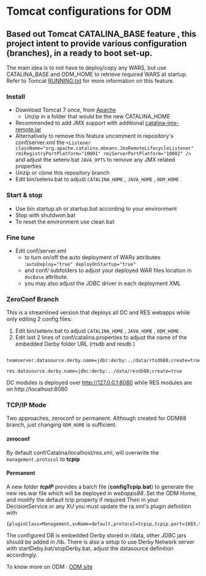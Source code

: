 # Tomcat configurations for ODM


 ## Based out **Tomcat**   CATALINA_BASE feature , this project intent to provide various configuration (branches), in a ready to boot set-up.
 
  The main idea is to not have to deploy/copy any WARS, but use CATALINA_BASE and ODM_HOME to retrieve required WARS at startup. Refer to Tomcat [RUNNING.txt](http://tomcat.apache.org/tomcat-7.0-doc/RUNNING.txt) for more information on this feature.

### Install

- Download Tomcat 7 once, from [Apache](http://tomcat.apache.org/download-70.cgi)
  - Unzip in a folder that would be the new CATALINA_HOME
- Recommended to add  JMX support with additional  [catalina-jmx-remote.jar](http://ftp.cixug.es/apache/tomcat/tomcat-7/v7.0.67/bin/extras/catalina-jmx-remote.jar)
 - Alternatively to remove this feature uncomment  in  repository's conf/server.xml the `<Listener className="org.apache.catalina.mbeans.JmxRemoteLifecycleListener" rmiRegistryPortPlatform="10001" rmiServerPortPlatform="10002" />` and adjust the setenv.bat `JAVA_OPTS` to remove any JMX related properties 
- Unzip or clone this repository branch
 - Edit bin/setenv.bat to adjust `CATALINA_HOME`  , `JAVA_HOME` , `ODM_HOME` .


### Start & stop
- Use bin startup.sh or startup.bat according to your environment
- Stop with shutdwon.bat
- To reset the environment use clean.bat

### Fine tune

- Edit conf/server.xml
  - to turn on/off the auto deployment of WARs attributes :`autoDeploy="true" deployOnStartup="true" `
  - and  conf/ subfolders to adjust your deployed WAR files location in `docBase` attribute.
  - you may also adjust the JDBC driver in each deployment XML

### ZeroConf Branch
This is a streamlined version that deploys all DC and RES webapps while only editing 2 config files:
1. Edit bin/setenv.bat to adjust `CATALINA_HOME`  , `JAVA_HOME` , `ODM_HOME` .
2. Edit last 2 lines of conf/catalina.properties to adjust the name of the embedded Derby folder URL (rtsdb and resdb )

```shell
        teamserver.datasource.derby.name=jdbc:derby:../data/rtsdb88;create=true
        res.datasource.derby.name=jdbc:derby:../data/resdb88;create=true
 ```   

DC modules is deployed over http://127.0.0.1:8080 while RES modules are on http://localhost:8080


### TCP/IP Mode

Two approaches, zeroconf or permanent. Although created for ODM88 branch, just changing `ODM_HOME` is sufficient.
#### zeroconf
By default conf/Catalina/localhost/res.xml, will overwrite the `management.protocol` to **tcpip**
#### Permanent
A new folder ***tcpIP*** provides a batch file (**configTcpip.bat**) to generate the new res.war file which will be deployed in *webapps88*. Set the ODM Home, and modify the default tcip property if required
Then in your DecisionService or any XU you must update the ra.xml's plugin definition with 

    {pluginClass=Management,xuName=default,protocol=tcpip,tcpip.port=1883,tcpip.host=localhost,tcpip.retryInterval=2000}



The configured DB is embedded Derby stored in /data, other JDBC jars should be added in /lib.
There is also a setup to use Derby Network server with startDeby.bat/stopDerby.bat, adjust the datasource definition accordingly.


To know more on ODM : [ODM site](http://www-03.ibm.com/software/products/en/category/operational-decision-management)